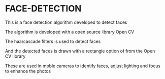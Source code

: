 # FACE-DETECTION

This is a face detection algorithm developed to detect faces

The algorithm is developed with a open source library Open CV 

The haarcascade filters is used to detect faces 

And the detected faces is drawn with a rectangle option of from the Open CV library

These are used in moble cameras to identify faces, adjust lighting and focus to enhance the photos 
